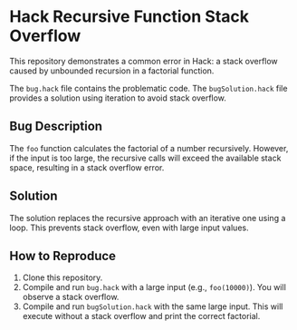 # Hack Recursive Function Stack Overflow

This repository demonstrates a common error in Hack: a stack overflow caused by unbounded recursion in a factorial function.

The `bug.hack` file contains the problematic code. The `bugSolution.hack` file provides a solution using iteration to avoid stack overflow.

## Bug Description
The `foo` function calculates the factorial of a number recursively. However, if the input is too large, the recursive calls will exceed the available stack space, resulting in a stack overflow error.

## Solution
The solution replaces the recursive approach with an iterative one using a loop. This prevents stack overflow, even with large input values.

## How to Reproduce
1. Clone this repository.
2. Compile and run `bug.hack` with a large input (e.g., `foo(10000)`).  You will observe a stack overflow.
3. Compile and run `bugSolution.hack` with the same large input. This will execute without a stack overflow and print the correct factorial.